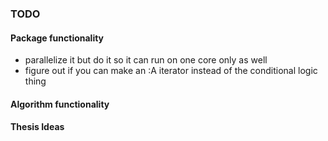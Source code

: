 ### TODO

#### Package functionality 
- parallelize it but do it so it can run on one core only as well
- figure out if you can make an :A iterator instead of the conditional logic
  thing

#### Algorithm functionality


#### Thesis Ideas
